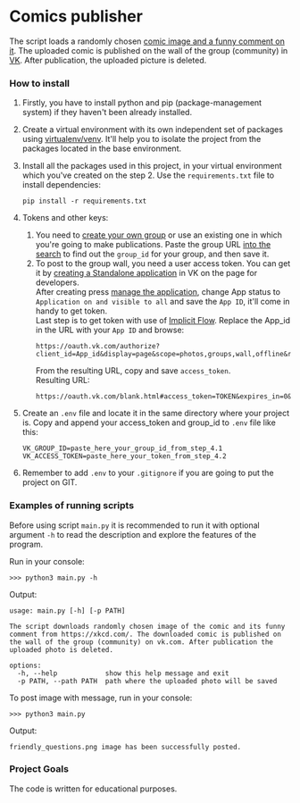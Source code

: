 # Comics publisher

The script loads a randomly chosen [comic image and a funny comment on it](https://xkcd.com/). The uploaded comic is published on the wall of the group (community) in [VK](https://vk.com/). After publication, the uploaded picture is deleted.


### How to install

1. Firstly, you have to install python and pip (package-management system) if they haven't been already installed.

2. Create a virtual environment with its own independent set of packages using [virtualenv/venv](https://docs.python.org/3/library/venv.html). It'll help you to isolate the project from the packages located in the base environment.

3. Install all the packages used in this project, in your virtual environment which you've created on the step 2. Use the `requirements.txt` file to install dependencies:
    ```console
    pip install -r requirements.txt
    ```
4. Tokens and other keys:
   1. You need to [create your own group](https://vk.com/groups?tab=admin&w=groups_create) or use an existing one in which you're going to make publications. Paste the group URL [into the search](https://regvk.com/id/) to find out the `group_id` for your group, and then save it.
   2. To post to the group wall, you need a user access token. You can get it by [creating a Standalone application](https://vk.com/editapp?act=create) in VK on the page for developers.  
   After creating press [manage the application](https://vk.com/apps?act=manage), change App status to `Application on and visible to all` and save the `App ID`, it'll come in handy to get token.  
   Last step is to get token with use of [Implicit Flow](https://dev.vk.com/api/access-token/implicit-flow-user).
   Replace the App_id in the URL with your `App ID` and browse:
      ```
      https://oauth.vk.com/authorize?client_id=App_id&display=page&scope=photos,groups,wall,offline&response_type=token
      ```
      From the resulting URL, copy and save `access_token`.  
      Resulting URL:
      ```
      https://oauth.vk.com/blank.html#access_token=TOKEN&expires_in=0&user_id=123
      ```

5. Create an `.env` file and locate it in the same directory where your project is. Copy and append your access_token and group_id to `.env` file like this:
    ```
    VK_GROUP_ID=paste_here_your_group_id_from_step_4.1
    VK_ACCESS_TOKEN=paste_here_your_token_from_step_4.2
    ```
6. Remember to add `.env` to your `.gitignore` if you are going to put the project on GIT.


### Examples of running scripts


Before using script `main.py` it is recommended to run it with optional argument `-h` to read the description and explore the features of the program.

Run in your console:
```Console
>>> python3 main.py -h
```

Output:
```Console
usage: main.py [-h] [-p PATH]

The script downloads randomly chosen image of the comic and its funny comment from https://xkcd.com/. The downloaded comic is published on the wall of the group (community) on vk.com. After publication the uploaded photo is deleted.

options:
  -h, --help            show this help message and exit
  -p PATH, --path PATH  path where the uploaded photo will be saved
```

To post image with message, run in your console:
```Console
>>> python3 main.py
```

Output:
```Console
friendly_questions.png image has been successfully posted.
```

### Project Goals

The code is written for educational purposes.
